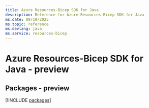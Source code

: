 ```yaml
---
title: Azure Resources-Bicep SDK for Java
description: Reference for Azure Resources-Bicep SDK for Java
ms.date: 09/19/2025
ms.topic: reference
ms.devlang: java
ms.service: resources-bicep
---
```

# Azure Resources-Bicep SDK for Java - preview
## Packages - preview
[!INCLUDE [packages](resources-bicep-index.md)]